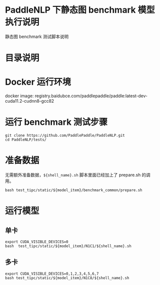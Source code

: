 # PaddleNLP 下静态图 benchmark 模型执行说明

静态图 benchmark 测试脚本说明

# 目录说明
# Docker 运行环境

docker image: registry.baidubce.com/paddlepaddle/paddle:latest-dev-cuda11.2-cudnn8-gcc82

# 运行 benchmark 测试步骤

```shell
git clone https://github.com/PaddlePaddle/PaddleNLP.git
cd PaddleNLP/tests/
```

# 准备数据

无需额外准备数据，`${shell_name}.sh` 脚本里面已经加上了 prepare.sh 的调用。

```shell
bash test_tipc/static/${model_item}/benchmark_common/prepare.sh
```

# 运行模型

## 单卡

```shell
export CUDA_VISIBLE_DEVICES=0
bash  test_tipc/static/${model_item}/N1C1/${shell_name}.sh
```

## 多卡

```shell
export CUDA_VISIBLE_DEVICES=0,1,2,3,4,5,6,7
bash test_tipc/static/${model_item}/N1C8/${shell_name}.sh
```
